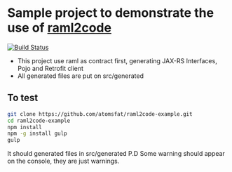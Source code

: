 # Sample project to demonstrate the use of [raml2code](https://github.com/gextech/raml2code)

[![Build Status](https://img.shields.io/travis/atomsfat/raml2code-example/master.svg?style=flat)](https://travis-ci.org/atomsfat/raml2code-example)

* This project use raml as contract first, generating JAX-RS Interfaces, Pojo and Retrofit client
* All generated files are put on src/generated

## To test
```bash
git clone https://github.com/atomsfat/raml2code-example.git
cd raml2code-example
npm install
npm -g install gulp
gulp
```
It should generated files in src/generated
P.D Some warning should appear on the console, they are just warnings.